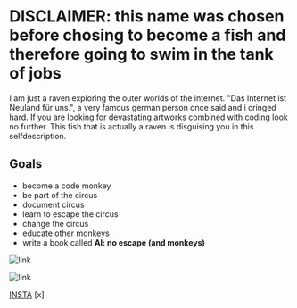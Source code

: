 # DISCLAIMER: this name was chosen before chosing to become a fish and therefore going to swim in the tank of jobs

I am just a raven exploring the outer worlds of the internet. "Das Internet ist Neuland für uns.", a very famous german person once said and i cringed hard. If you are looking for devastating artworks combined with coding look no further. This fish that is actually a raven is disguising you in this selfdescription.  

## Goals
- become a code monkey
- be part of the circus
- document circus
- learn to escape the circus
- change the circus
- educate other monkeys
- write a book called **AI: no escape (and monkeys)**

![link](https://rabe.wtf/rewireYourBrain.jpg)


![link](https://media4.giphy.com/media/Ur1UMOSyS154zq6EvV/giphy.gif?cid=790b761153c8d6d5b9665c9c006994c8956acc85c1d28415&rid=giphy.gif&ct=g)

[INSTA](https://instagram.com/rabentinte) [x]
